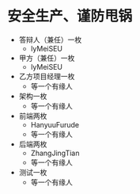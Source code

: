# 安全生产、谨防甩锅
* 答辩人（兼任）一枚
  * lyMeiSEU
* 甲方（兼任）一枚
  * lyMeiSEU
* 乙方项目经理一枚
  * 等一个有缘人
* 架构一枚
  * 等一个有缘人
* 前端两枚
  * HanyuuFurude
  * 等一个有缘人
* 后端两枚
  * ZhangJingTian
  * 等一个有缘人
* 测试一枚
  * 等一个有缘人
